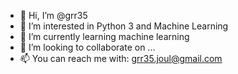 - 👋 Hi, I’m @grr35
- 👀 I’m interested in Python 3 and Machine Learning
- 🌱 I’m currently learning machine learning
- 💞️ I’m looking to collaborate on ...
- 📫 You can reach me with: grr35.joul@gmail.com

<!---
grr35/grr35 is a ✨ special ✨ repository because its `README.md` (this file) appears on your GitHub profile.
You can click the Preview link to take a look at your changes.
--->
